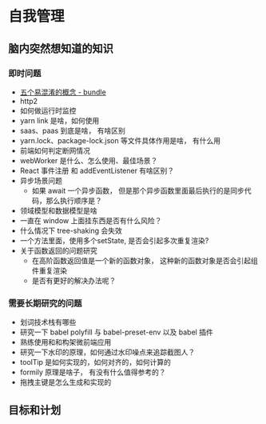 # 自我管理

## 脑内突然想知道的知识

### 即时问题
- [五个易混淆的概念 - bundle](../11、深入webpack工程化/06、其他/02、五个易混淆的概念/02、五个易混淆的概念.md)
- http2
- 如何做运行时监控
- yarn link 是啥，如何使用
- saas、paas 到底是啥， 有啥区别
- yarn.lock、package-lock.json 等文件具体作用是啥， 有什么用
- 前端如何判定断网情况
- webWorker 是什么、怎么使用、最佳场景？
- React 事件注册 和 addEventListener 有啥区别？
- 异步场景问题
    - 如果 await 一个异步函数， 但是那个异步函数里面最后执行的是同步代码，那么执行顺序是？
- 领域模型和数据模型是啥
- 一直在 window 上面挂东西是否有什么风险？
- 什么情况下 tree-shaking 会失效
- 一个方法里面，使用多个setState, 是否会引起多次重复渲染?
- 关于函数返回的问题研究
    - 在高阶函数返回值是一个新的函数对象， 这种新的函数对象是否会引起组件重复渲染
    - 是否有更好的解决办法呢？



### 需要长期研究的问题
- 划词技术栈有哪些
- 研究一下 babel polyfill 与 babel-preset-env 以及 babel 插件
- 熟练使用和和构架微前端应用
- 研究一下水印的原理，如何通过水印噪点来追踪截图人？
- toolTip 是如何实现的，如何对齐的，如何计算的
- formily 原理是啥子， 有没有什么值得参考的？
- 拖拽主键是怎么生成和实现的

## 目标和计划
